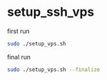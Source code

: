 # setup_ssh_vps 

first run 
```bash 
sudo ./setup_vps.sh
```

final run
```bash
sudo ./setup_vps.sh --finalize
```
